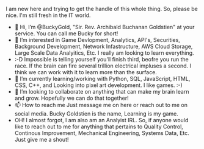 I am new here and trying to get the handle of this whole thing. So, please be nice. I'm still fresh in the IT world.

- 👋 Hi, I’m @BuckyGold, "Sir. Rev. Archibald Buchanan Goldstien" at your service. You can call me Bucky for short!
- 👀 I’m interested in Game Devlopment, Analytics, API's, Securities, Background Development, Network Infastructure, AWS Cloud Storage, Large Scale Data Analyitics, Etc. I really am looking to learn everything.
- :-D Impossible is telling yourself you'll finish third, beofre you run the race. If the brain can fire several trillion electrical impluses a second. I think we can work with it to learn more than the surface.
- 🌱 I’m currently learning/working with Python, SQL, JavaScript, HTML, CSS, C++, and Looking into pixel art development. I  like games. :-)
- 💞️ I’m looking to collaborate on anything that can make my brain learn and grow. Hopefully we can do that together!
- 📫 How to reach me Just message me on here or reach out to me on social media. Bucky Goldstien is the name, Learning is my game.
- OH! I almost forgot, I am also am an Analyist IRL. So, if anyone would like to reach out to me for anything that pertains to Quality Control, Continous Improvement, Mechanical Engineering, Systems Data, Etc. Just give me a shout! 

<!---
BuckyGold/BuckyGold is a ✨ special ✨ repository because its `README.md` (this file) appears on your GitHub profile.
You can click the Preview link to take a look at your changes.
--->
